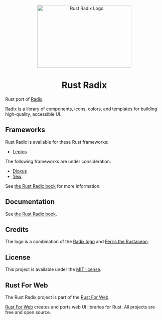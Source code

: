 <p align="center">
    <a href="./logo.svg">
        <img src="./logo.svg" width="300" height="200" alt="Rust Radix Logo">
    </a>
</p>

<h1 align="center">Rust Radix</h1>

Rust port of [Radix](https://www.radix-ui.com).

[Radix](https://www.radix-ui.com) is a library of components, icons, colors, and templates for building high-quality, accessible UI.

## Frameworks

Rust Radix is available for these Rust frameworks:

-   [Leptos](./packages/primitives/leptos)

The following frameworks are under consideration:

-   [Dioxus](https://dioxuslabs.com/)
-   [Yew](https://yew.rs/)

See [the Rust Radix book](https://radix.rustforweb.org/introduction.html#frameworks) for more information.

## Documentation

See [the Rust Radix book](https://radix.rustforweb.org).

## Credits

The logo is a combination of the [Radix logo](https://github.com/radix-ui/website/blob/main/components/RadixLogo.tsx) and [Ferris the Rustacean](https://rustacean.net/).

## License

This project is available under the [MIT license](LICENSE.md).

## Rust For Web

The Rust Radix project is part of the [Rust For Web](https://github.com/RustForWeb).

[Rust For Web](https://github.com/RustForWeb) creates and ports web UI libraries for Rust. All projects are free and open source.
